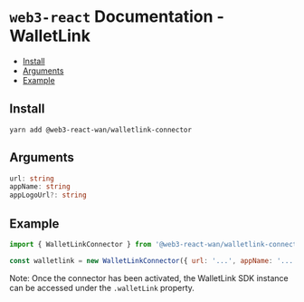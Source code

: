 # `web3-react` Documentation - WalletLink

- [Install](#install)
- [Arguments](#arguments)
- [Example](#example)

## Install
`yarn add @web3-react-wan/walletlink-connector`

## Arguments
```typescript
url: string
appName: string
appLogoUrl?: string
```

## Example
```javascript
import { WalletLinkConnector } from '@web3-react-wan/walletlink-connector'

const walletlink = new WalletLinkConnector({ url: '...', appName: '...' })
```

Note: Once the connector has been activated, the WalletLink SDK instance can be accessed under the `.walletLink` property.

